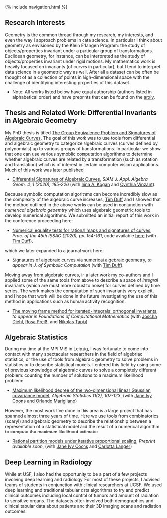 {% include navigation.html %}

## Research Interests

Geometry is the common thread through my research, my interests, and even the way I approach problems in data science. In particular I think about geometry as envisioned by the Klein Erlangen Program: the study of objects/properties invariant under a particular group of transformations. Euclidean geometry, for instance, can be interpreted as the study of objects/properties invariant under rigid motions. My mathematics work is heavily focused on invariants (of curves in particular), but I tend to interpret data science in a geometric way as well. After all a dataset can be often be thought of as a collection of points in high-dimensional space with the challenge of identifying interesting properties of this dataset.

* Note: All works listed below have equal authorship (authors listed in alphabetical order) and have preprints that can be found on the [arxiv](https://arxiv.org/search/math?searchtype=author&query=Ruddy%2C+M).

## Thesis and Related Work: Differential Invariants in Algebraic Geometry

My PhD thesis is titled [The Group Equivalence Problem and Signatures of Algebraic Curves](https://repository.lib.ncsu.edu/handle/1840.20/36673). The goal of this work was to use tools from differential and algebraic geometry to categorize algebraic curves (curves defined by polynomials) up to various groups of transformations. In particular we show that one can use various symoblic computation algorithms to determine whether algebraic curves are related by a transformation (such as rotation and translation) which is of interest in certain computer vision applications. Much of this work was later published:

* [Differential Signatures of Algebraic Curves](https://epubs.siam.org/doi/10.1137/19M1242859), *SIAM J. Appl. Algebra Geom. 4, 1 (2020), 185-226* (with [Irina A. Kogan](https://iakogan.math.ncsu.edu/) and [Cynthia Vinzant](http://sites.math.washington.edu/~vinzant/)).

Because symbolic computation algorithms can become incredibly slow as the complexity of the algebraic curve increases, [Tim Duff](https://timduff35.github.io/timduff35/) and I showed that the method outlined in the above works can be used in conjunction with *numerical algebraic geoemtry* which uses algebraic geometric tools to develop numerical algorithms. We submitted an initial report of this work in the conference proceeding here:

* [Numerical equality tests for rational maps and signatures of curves](https://dl.acm.org/doi/10.1145/3373207.3404050), *Proc. of the 45th ISSAC (2020), pp. 154-161*, code available [here](https://github.com/timduff35/NumericalSignatures) (with [Tim Duff](https://timduff35.github.io/timduff35/)).

which we later expanded to a journal work here:

* [Signatures of algebraic curves via numerical algebraic geometry](https://arxiv.org/pdf/2005.04783.pdf), *to appear in J. of Symbolic Computation* (with [Tim Duff](https://timduff35.github.io/timduff35/)).

Moving away from algebraic curves, in a later work my co-authors and I applied some of the same tools from above to describe a space of *integral* invariants (which are must more robust to noise) for curves defined by time series. The work makes the computation of such invariants very explicit, and I hope that work will be done in the future investigating the use of this method in applications such as human activity recognition.

* [The moving frame method for iterated-integrals: orthogonal invariants](https://arxiv.org/abs/2012.05880), *to appear in Foundations of Computational Mathematics* (with [Joscha Diehl](https://diehlj.github.io), [Rosa Preiß](https://www.rosapreiss.net), and [Nikolas Tapia](https://www.wias-berlin.de/people/tapia/?lang=0))

## Algebraic Statistics

During my time at the MPI MiS in Leipzig, I was fortunate to come into contact with many spectacular researchers in the field of algebriac statistics, or the use of tools from algebraic geometry to solve problems in statistics or to describe statistical models. I entered this field by using some of previous knowledge of algebraic curves to solve a completely different problem: counting the number of solutions to a maximum likelihood problem:

* [Maximum likelihood degree of the two-dimensional linear Gaussian covariance model](https://doi.org/10.2140/astat.2020.11.107), *Algebraic Statistics 11(2), 107-123*, (with [Jane Ivy Coons](https://sites.google.com/view/jane-ivy-coons) and [Orlando Marigliano](https://orlandomarigliano.com))

However, the most work I've done in this area is a large project that has spanned almost three years of time. Here we use tools from combinatorics (scary!) and algebraic geometry to describe the relationship between a representation of a statistical model and the result of a numerical algorithm to compute the maximum likelihood estimate:

* [Rational partition models under iterative proportional scaling](), *Preprint available soon*, (with [Jane Ivy Coons](https://sites.google.com/view/jane-ivy-coons) and [Carlotta Langer](https://dblp.org/pid/207/4233.html))

## Deep Learning in Radiology

While at USF, I also had the opportunity to be a part of a few projects involving deep learning and radiology. For most of these projects, I advised teams of students in conjunction with clinical researchers at UCSF. We used deep learning and traditional tabular data algorithms to try and predict clinical outcomes including local control of tumors and amount of radiation to sensitive organs. The datasets often involved both demographics and clinical tabular data about patients and their 3D imaging scans and radiation outcomes.